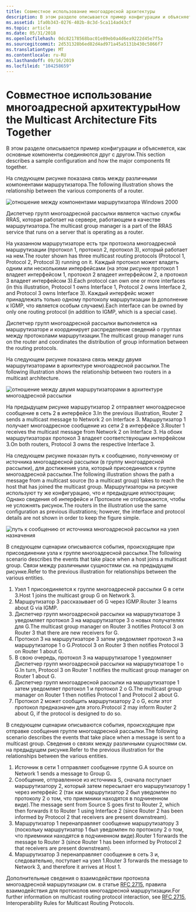 ```yaml
---
title: Совместное использование многоадресной архитектуры
description: В этом разделе описывается пример конфигурации и объясняется, как основные компоненты соединяются друг с другом.
ms.assetid: 1fa0b343-0276-402b-8c3d-5ca114ad43cf
ms.topic: article
ms.date: 05/31/2018
ms.openlocfilehash: 0dc82178568bac01e89eb0a4d6ea9222d45e7f5a
ms.sourcegitcommit: 2d531328b6ed82d4ad971a45a5131b430c5866f7
ms.translationtype: MT
ms.contentlocale: ru-RU
ms.lasthandoff: 09/16/2019
ms.locfileid: "104258659"
---
```

# <a name="how-the-multicast-architecture-fits-together"></a><span data-ttu-id="edf60-103">Совместное использование многоадресной архитектуры</span><span class="sxs-lookup"><span data-stu-id="edf60-103">How the Multicast Architecture Fits Together</span></span>

<span data-ttu-id="edf60-104">В этом разделе описывается пример конфигурации и объясняется, как основные компоненты соединяются друг с другом.</span><span class="sxs-lookup"><span data-stu-id="edf60-104">This section describes a sample configuration and how the major components fit together.</span></span>

<span data-ttu-id="edf60-105">На следующем рисунке показана связь между различными компонентами маршрутизатора.</span><span class="sxs-lookup"><span data-stu-id="edf60-105">The following illustration shows the relationship between the various components of a router.</span></span>

![отношение между компонентами маршрутизатора Windows 2000](images/mrarch1.png)

<span data-ttu-id="edf60-107">Диспетчер групп многоадресной рассылки является частью службы RRAS, которая работает на сервере, работающем в качестве маршрутизатора.</span><span class="sxs-lookup"><span data-stu-id="edf60-107">The multicast group manager is a part of the RRAS service that runs on a server that is operating as a router.</span></span>

<span data-ttu-id="edf60-108">На указанном маршрутизаторе есть три протокола многоадресной маршрутизации (протокол 1, протокол 2, протокол 3), который работает на нем.</span><span class="sxs-lookup"><span data-stu-id="edf60-108">The router shown has three multicast routing protocols (Protocol 1, Protocol 2, Protocol 3) running on it.</span></span> <span data-ttu-id="edf60-109">Каждый протокол может владеть одним или несколькими интерфейсами (на этом рисунке протокол 1 владеет интерфейсом 1, протокол 2 владеет интерфейсом 2, а протокол 3 владеет интерфейсом 3).</span><span class="sxs-lookup"><span data-stu-id="edf60-109">Each protocol can own one or more interfaces (in this illustration, Protocol 1 owns Interface 1, Protocol 2 owns Interface 2, and Protocol 3 owns Interface 3).</span></span> <span data-ttu-id="edf60-110">Каждый интерфейс может принадлежать только одному протоколу маршрутизации (в дополнение к IGMP, что является особым случаем).</span><span class="sxs-lookup"><span data-stu-id="edf60-110">Each interface can be owned by only one routing protocol (in addition to IGMP, which is a special case).</span></span>

<span data-ttu-id="edf60-111">Диспетчер групп многоадресной рассылки выполняется на маршрутизаторе и координирует распределение сведений о группах между протоколами маршрутизации.</span><span class="sxs-lookup"><span data-stu-id="edf60-111">The multicast group manager runs on the router and coordinates the distribution of group information between the routing protocols.</span></span>

<span data-ttu-id="edf60-112">На следующем рисунке показана связь между двумя маршрутизаторами в архитектуре многоадресной рассылки.</span><span class="sxs-lookup"><span data-stu-id="edf60-112">The following illustration shows the relationship between two routers in a multicast architecture.</span></span>

![отношение между двумя маршрутизаторами в архитектуре многоадресной рассылки](images/mrarch2.png)

<span data-ttu-id="edf60-114">На предыдущем рисунке маршрутизатор 2 отправляет многоадресное сообщение в сеть 2 в интерфейсе 3.</span><span class="sxs-lookup"><span data-stu-id="edf60-114">In the previous illustration, Router 2 sends a multicast message to Network 2 on Interface 3.</span></span> <span data-ttu-id="edf60-115">Маршрутизатор 1 получает многоадресное сообщение из сети 2 в интерфейсе 3.</span><span class="sxs-lookup"><span data-stu-id="edf60-115">Router 1 receives the multicast message from Network 2 on Interface 3.</span></span> <span data-ttu-id="edf60-116">На обоих маршрутизаторах протокол 3 владеет соответствующим интерфейсом 3.</span><span class="sxs-lookup"><span data-stu-id="edf60-116">On both routers, Protocol 3 owns the respective Interface 3.</span></span>

<span data-ttu-id="edf60-117">На следующем рисунке показан путь к сообщению, полученному от источника многоадресной рассылки (в группу многоадресной рассылки), для достижения узла, который присоединился к группе многоадресной рассылки.</span><span class="sxs-lookup"><span data-stu-id="edf60-117">The following illustration shows the path a message from a multicast source (to a multicast group) takes to reach the host that has joined the multicast group.</span></span> <span data-ttu-id="edf60-118">Маршрутизаторы на рисунке используют ту же конфигурацию, что и предыдущие иллюстрации; Однако сведения об интерфейсе и Протоколе не отображаются, чтобы не усложнять рисунок.</span><span class="sxs-lookup"><span data-stu-id="edf60-118">The routers in the illustration use the same configuration as previous illustrations; however, the interface and protocol details are not shown in order to keep the figure simple.</span></span>

![путь к сообщению от источника многоадресной рассылки на узел назначения](images/mrarch3.png)

<span data-ttu-id="edf60-120">В следующем сценарии описываются события, происходящие при присоединении узла к группе многоадресной рассылки.</span><span class="sxs-lookup"><span data-stu-id="edf60-120">The following scenario describes the events that take place when a host joins a multicast group.</span></span> <span data-ttu-id="edf60-121">Связи между различными сущностями см. на предыдущем рисунке.</span><span class="sxs-lookup"><span data-stu-id="edf60-121">Refer to the previous illustration for relationships between the various entities.</span></span>

1.  <span data-ttu-id="edf60-122">Узел 1 присоединяется к группе многоадресной рассылки G в сети 3.</span><span class="sxs-lookup"><span data-stu-id="edf60-122">Host 1 joins the multicast group G on Network 3.</span></span>
2.  <span data-ttu-id="edf60-123">Маршрутизатор 3 рассказывает об G через IGMP.</span><span class="sxs-lookup"><span data-stu-id="edf60-123">Router 3 learns about G via IGMP.</span></span>
3.  <span data-ttu-id="edf60-124">Диспетчер групп многоадресной рассылки на маршрутизаторе 3 уведомляет протокол 3 на маршрутизаторе 3 о новых получателях для G.</span><span class="sxs-lookup"><span data-stu-id="edf60-124">The multicast group manager on Router 3 notifies Protocol 3 on Router 3 that there are new receivers for G.</span></span>
4.  <span data-ttu-id="edf60-125">Протокол 3 на маршрутизаторе 3 затем уведомляет протокол 3 на маршрутизаторе 1 о G.</span><span class="sxs-lookup"><span data-stu-id="edf60-125">Protocol 3 on Router 3 then notifies Protocol 3 on Router 1 about G.</span></span>
5.  <span data-ttu-id="edf60-126">В свою очередь, протокол 3 на маршрутизаторе 1 уведомляет Диспетчер групп многоадресной рассылки на маршрутизаторе 1 о G.</span><span class="sxs-lookup"><span data-stu-id="edf60-126">In turn, Protocol 3 on Router 1 notifies the multicast group manager on Router 1 about G.</span></span>
6.  <span data-ttu-id="edf60-127">Диспетчер групп многоадресной рассылки на маршрутизаторе 1 затем уведомляет протокол 1 и протокол 2 о G.</span><span class="sxs-lookup"><span data-stu-id="edf60-127">The multicast group manager on Router 1 then notifies Protocol 1 and Protocol 2 about G.</span></span>
7.  <span data-ttu-id="edf60-128">Протокол 2 может сообщить маршрутизатору 2 о G, если этот протокол предназначен для этого.</span><span class="sxs-lookup"><span data-stu-id="edf60-128">Protocol 2 may inform Router 2 about G, if the protocol is designed to do so.</span></span>

<span data-ttu-id="edf60-129">В следующем сценарии описываются события, происходящие при отправке сообщения группе многоадресной рассылки.</span><span class="sxs-lookup"><span data-stu-id="edf60-129">The following scenario describes the events that take place when a message is sent to a multicast group.</span></span> <span data-ttu-id="edf60-130">Сведения о связях между различными сущностями см. на предыдущем рисунке.</span><span class="sxs-lookup"><span data-stu-id="edf60-130">Refer to the previous illustration for the relationships between the various entities.</span></span>

1.  <span data-ttu-id="edf60-131">Источник в сети 1 отправляет сообщение группе G.</span><span class="sxs-lookup"><span data-stu-id="edf60-131">A source on Network 1 sends a message to Group G.</span></span>
2.  <span data-ttu-id="edf60-132">Сообщение, отправленное из источника S, сначала поступает маршрутизатору 2, который затем пересылает его маршрутизатору 1 через интерфейс 2 (так как маршрутизатор 2 был уведомлен по протоколу 2 о том, что приемники находятся в подчиненном виде).</span><span class="sxs-lookup"><span data-stu-id="edf60-132">The message sent from Source S goes first to Router 2, which then forwards it to Router 1 using Interface 2 (since Router 2 has been informed by Protocol 2 that receivers are present downstream).</span></span>
3.  <span data-ttu-id="edf60-133">Маршрутизатор 1 перенаправляет сообщение маршрутизатору 3 (поскольку маршрутизатор 1 был уведомлен по протоколу 2 о том, что приемники находятся в подчиненном виде).</span><span class="sxs-lookup"><span data-stu-id="edf60-133">Router 1 forwards the message to Router 3 (since Router 1 has been informed by Protocol 2 that receivers are present downstream).</span></span>
4.  <span data-ttu-id="edf60-134">Маршрутизатор 3 перенаправляет сообщение в сеть 3 и, следовательно, поступает на узел 1.</span><span class="sxs-lookup"><span data-stu-id="edf60-134">Router 3 forwards the message to Network 3, and therefore it arrives at Host 1.</span></span>

<span data-ttu-id="edf60-135">Дополнительные сведения о взаимодействии протокола многоадресной маршрутизации см. в статье [RFC 2715](routing-protocols-request-for-comments.md), правила взаимодействия для протоколов многоадресной маршрутизации.</span><span class="sxs-lookup"><span data-stu-id="edf60-135">For further information on multicast routing protocol interaction, see [RFC 2715](routing-protocols-request-for-comments.md), Interoperability Rules for Multicast Routing Protocols.</span></span>

 

 





